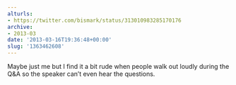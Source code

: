 ```yaml
---
alturls:
- https://twitter.com/bismark/status/313010983285170176
archive:
- 2013-03
date: '2013-03-16T19:36:48+00:00'
slug: '1363462608'
---
```


Maybe just me but I find it a bit rude when people walk out loudly during the Q&amp;A so the speaker can’t even hear the  questions.

